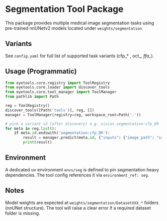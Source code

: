 # Segmentation Tool Package

This package provides multiple medical image segmentation tasks using pre-trained nnUNetv2 models located under `weights/segmentation`.

## Variants
See `config.yaml` for full list of supported task variants (cfp_* , oct_*, ffa_*).

## Usage (Programmatic)
```python
from eyetools.core.registry import ToolRegistry
from eyetools.core.loader import discover_tools
from eyetools.core.tool_manager import ToolManager
from pathlib import Path

reg = ToolRegistry()
discover_tools([Path('tools')], reg, [])
manager = ToolManager(registry=reg, workspace_root=Path('.'))

# pick a variant id (after discovery) e.g. vision.segmentation:cfp_DR
for meta in reg.list():
    if meta.id.endswith('segmentation:cfp_DR'):
        result = manager.predict(meta.id, {"inputs": {"image_path": "sample.jpg"}})
        print(result)
```

## Environment
A dedicated uv environment `envs/seg` is defined to pin segmentation heavy dependencies. The tool config references it via `environment_ref: seg`.

## Notes
Model weights are expected at `weights/segmentation/DatasetXXX_*` folders (nnUNet structure). The tool will raise a clear error if a required dataset folder is missing.
